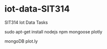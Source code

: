 # iot-data-SIT314
SIT314 Iot Data Tasks

sudo apt-get install nodejs npm mongoose plotly

mongoDB
plot.ly
